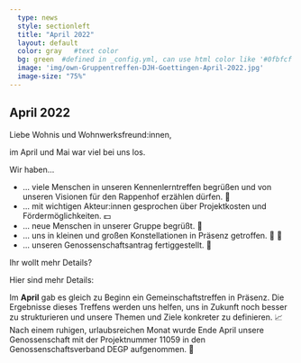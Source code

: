 ```yaml
---
  type: news
  style: sectionleft
  title: "April 2022"
  layout: default
  color: gray   #text color
  bg: green  #defined in _config.yml, can use html color like '#0fbfcf'
  image: 'img/own-Gruppentreffen-DJH-Goettingen-April-2022.jpg'
  image-size: "75%"
---
```


## April 2022

Liebe Wohnis und Wohnwerksfreund:innen,

im April und Mai war viel bei uns los.

Wir haben...

- ... viele Menschen in unseren Kennenlerntreffen begrüßen und von unseren Visionen für den Rappenhof erzählen dürfen. 💬
- ... mit wichtigen Akteur:innen gesprochen über Projektkosten und Fördermöglichkeiten. 💵
- ... neue Menschen in unserer Gruppe begrüßt. 👯
- ... uns in kleinen und großen Konstellationen in Präsenz getroffen. 🤜 🤛
- ... unseren Genossenschaftsantrag fertiggestellt. 📄

Ihr wollt mehr Details?

Hier sind mehr Details:

Im **April** gab es gleich zu Beginn ein Gemeinschaftstreffen in Präsenz. Die Ergebnisse dieses Treffens werden uns helfen, uns in Zukunft noch besser zu strukturieren und unsere Themen und Ziele konkreter zu definieren. 📈 Nach einem ruhigen, urlaubsreichen Monat wurde Ende April unsere Genossenschaft mit der Projektnummer 11059 in den Genossenschaftsverband DEGP aufgenommen. 🎉
